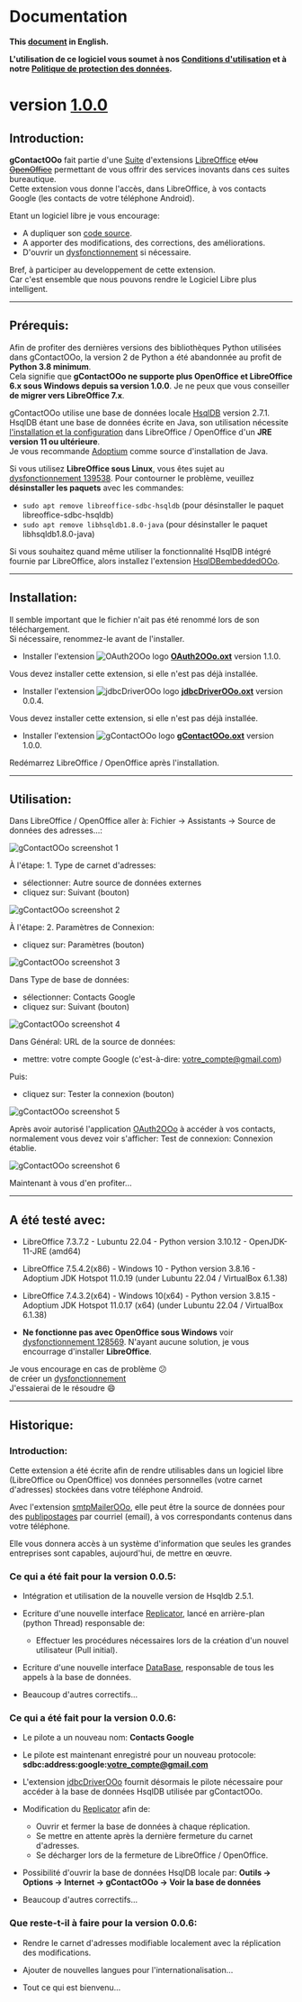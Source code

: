 # Documentation

**This [document][2] in English.**

**L'utilisation de ce logiciel vous soumet à nos [Conditions d'utilisation][3] et à notre [Politique de protection des données][4].**

# version [1.0.0][5]

## Introduction:

**gContactOOo** fait partie d'une [Suite][6] d'extensions [LibreOffice][7] ~~et/ou [OpenOffice][8]~~ permettant de vous offrir des services inovants dans ces suites bureautique.  
Cette extension vous donne l'accès, dans LibreOffice, à vos contacts Google (les contacts de votre téléphone Android).

Etant un logiciel libre je vous encourage:
- A dupliquer son [code source][9].
- A apporter des modifications, des corrections, des améliorations.
- D'ouvrir un [dysfonctionnement][10] si nécessaire.

Bref, à participer au developpement de cette extension.  
Car c'est ensemble que nous pouvons rendre le Logiciel Libre plus intelligent.

___

## Prérequis:

Afin de profiter des dernières versions des bibliothèques Python utilisées dans gContactOOo, la version 2 de Python a été abandonnée au profit de **Python 3.8 minimum**.  
Cela signifie que **gContactOOo ne supporte plus OpenOffice et LibreOffice 6.x sous Windows depuis sa version 1.0.0**.
Je ne peux que vous conseiller **de migrer vers LibreOffice 7.x**.

gContactOOo utilise une base de données locale [HsqlDB][12] version 2.7.1.  
HsqlDB étant une base de données écrite en Java, son utilisation nécessite [l'installation et la configuration][13] dans LibreOffice / OpenOffice d'un **JRE version 11 ou ultérieure**.  
Je vous recommande [Adoptium][14] comme source d'installation de Java.

Si vous utilisez **LibreOffice sous Linux**, vous êtes sujet au [dysfonctionnement 139538][15]. Pour contourner le problème, veuillez **désinstaller les paquets** avec les commandes:
- `sudo apt remove libreoffice-sdbc-hsqldb` (pour désinstaller le paquet libreoffice-sdbc-hsqldb)
- `sudo apt remove libhsqldb1.8.0-java` (pour désinstaller le paquet libhsqldb1.8.0-java)

Si vous souhaitez quand même utiliser la fonctionnalité HsqlDB intégré fournie par LibreOffice, alors installez l'extension [HsqlDBembeddedOOo][16].

___

## Installation:

Il semble important que le fichier n'ait pas été renommé lors de son téléchargement.  
Si nécessaire, renommez-le avant de l'installer.

- Installer l'extension ![OAuth2OOo logo][17] **[OAuth2OOo.oxt][18]** version 1.1.0.

Vous devez installer cette extension, si elle n'est pas déjà installée.

- Installer l'extension ![jdbcDriverOOo logo][19] **[jdbcDriverOOo.oxt][20]** version 0.0.4.

Vous devez installer cette extension, si elle n'est pas déjà installée.

- Installer l'extension ![gContactOOo logo][1] **[gContactOOo.oxt][21]** version 1.0.0.

Redémarrez LibreOffice / OpenOffice après l'installation.

___

## Utilisation:

Dans LibreOffice / OpenOffice aller à: Fichier -> Assistants -> Source de données des adresses...:

![gContactOOo screenshot 1][22]

À l'étape: 1. Type de carnet d'adresses:
- sélectionner: Autre source de données externes
- cliquez sur: Suivant (bouton)

![gContactOOo screenshot 2][23]

À l'étape: 2. Paramètres de Connexion:
- cliquez sur: Paramètres (bouton)

![gContactOOo screenshot 3][24]

Dans Type de base de données:
- sélectionner: Contacts Google
- cliquez sur: Suivant (bouton)

![gContactOOo screenshot 4][25]

Dans Général: URL de la source de données:
- mettre: votre compte Google (c'est-à-dire: votre_compte@gmail.com)

Puis:
- cliquez sur: Tester la connexion (bouton)

![gContactOOo screenshot 5][26]

Après avoir autorisé l'application [OAuth2OOo][27] à accéder à vos contacts, normalement vous devez voir s'afficher: Test de connexion: Connexion établie.

![gContactOOo screenshot 6][28]

Maintenant à vous d'en profiter...

___

## A été testé avec:

* LibreOffice 7.3.7.2 - Lubuntu 22.04 - Python version 3.10.12 - OpenJDK-11-JRE (amd64)

* LibreOffice 7.5.4.2(x86) - Windows 10 - Python version 3.8.16 - Adoptium JDK Hotspot 11.0.19 (under Lubuntu 22.04 / VirtualBox 6.1.38)

* LibreOffice 7.4.3.2(x64) - Windows 10(x64) - Python version 3.8.15  - Adoptium JDK Hotspot 11.0.17 (x64) (under Lubuntu 22.04 / VirtualBox 6.1.38)

* **Ne fonctionne pas avec OpenOffice sous Windows** voir [dysfonctionnement 128569][11]. N'ayant aucune solution, je vous encourrage d'installer **LibreOffice**.

Je vous encourage en cas de problème :confused:  
de créer un [dysfonctionnement][10]  
J'essaierai de le résoudre :smile:

___

## Historique:

### Introduction:

Cette extension a été écrite afin de rendre utilisables dans un logiciel libre (LibreOffice ou OpenOffice) vos données personnelles (votre carnet d'adresses) stockées dans votre téléphone Android.

Avec l'extension [smtpMailerOOo][29], elle peut être la source de données pour des [publipostages][30] par courriel (email), à vos correspondants contenus dans votre téléphone.

Elle vous donnera accès à un système d'information que seules les grandes entreprises sont capables, aujourd'hui, de mettre en œuvre.

### Ce qui a été fait pour la version 0.0.5:

- Intégration et utilisation de la nouvelle version de Hsqldb 2.5.1.

- Ecriture d'une nouvelle interface [Replicator][31], lancé en arrière-plan (python Thread) responsable de:

    - Effectuer les procédures nécessaires lors de la création d'un nouvel utilisateur (Pull initial).

- Ecriture d'une nouvelle interface [DataBase][32], responsable de tous les appels à la base de données.

- Beaucoup d'autres correctifs...

### Ce qui a été fait pour la version 0.0.6:

- Le pilote a un nouveau nom: **Contacts Google**

- Le pilote est maintenant enregistré pour un nouveau protocole: **sdbc:address:google:votre_compte@gmail.com**

- L'extension [jdbcDriverOOo][20] fournit désormais le pilote nécessaire pour accéder à la base de données HsqlDB utilisée par gContactOOo.

- Modification du [Replicator][31] afin de:

    - Ouvrir et fermer la base de données à chaque réplication.
    - Se mettre en attente après la dernière fermeture du carnet d'adresses.
    - Se décharger lors de la fermeture de LibreOffice / OpenOffice.

- Possibilité d'ouvrir la base de données HsqlDB locale par: **Outils -> Options -> Internet -> gContactOOo -> Voir la base de données**

- Beaucoup d'autres correctifs...

### Que reste-t-il à faire pour la version 0.0.6:

- Rendre le carnet d'adresses modifiable localement avec la réplication des modifications.

- Ajouter de nouvelles langues pour l'internationalisation...

- Tout ce qui est bienvenu...

[1]: <img/gContactOOo.png>
[2]: <https://prrvchr.github.io/gContactOOo>
[3]: <https://prrvchr.github.io/gContactOOo/source/gContactOOo/registration/TermsOfUse_fr>
[4]: <https://prrvchr.github.io/gContactOOo/source/gContactOOo/registration/PrivacyPolicy_fr>
[5]: <https://prrvchr.github.io/gContactOOo#historical>
[6]: <https://prrvchr.github.io/README_fr>
[7]: <https://fr.libreoffice.org/download/telecharger-libreoffice/>
[8]: <https://www.openoffice.org/fr/Telecharger/>
[9]: <https://github.com/prrvchr/gContactOOo>
[10]: <https://github.com/prrvchr/gContactOOo/issues/new>
[11]: <https://bz.apache.org/ooo/show_bug.cgi?id=128569>
[12]: <http://hsqldb.org/>
[13]: <https://wiki.documentfoundation.org/Documentation/HowTo/Install_the_correct_JRE_-_LibreOffice_on_Windows_10/fr>
[14]: <https://adoptium.net/releases.html?variant=openjdk11>
[15]: <https://bugs.documentfoundation.org/show_bug.cgi?id=139538>
[16]: <https://prrvchr.github.io/HsqlDBembeddedOOo/README_fr>
[17]: <https://prrvchr.github.io/OAuth2OOo/img/OAuth2OOo.png>
[18]: <https://github.com/prrvchr/OAuth2OOo/raw/master/OAuth2OOo.oxt>
[19]: <https://prrvchr.github.io/jdbcDriverOOo/img/jdbcDriverOOo.png>
[20]: <https://github.com/prrvchr/jdbcDriverOOo/raw/master/source/jdbcDriverOOo/dist/jdbcDriverOOo.oxt>
[21]: <https://github.com/prrvchr/gContactOOo/raw/master/source/gContactOOo/dist/gContactOOo.oxt>
[22]: <img/gContactOOo-1.png>
[23]: <img/gContactOOo-2.png>
[24]: <img/gContactOOo-3.png>
[25]: <img/gContactOOo-4.png>
[26]: <img/gContactOOo-5.png>
[27]: <https://prrvchr.github.io/OAuth2OOo/README_fr>
[28]: <img/gContactOOo-6.png>
[29]: <https://github.com/prrvchr/smtpMailerOOo/blob/master/source/smtpMailerOOo/dist/smtpMailerOOo.oxt>
[30]: <https://en.wikipedia.org/wiki/Mail_merge>
[31]: <https://github.com/prrvchr/gContactOOo/blob/master/uno/lib/uno/addressbook/replicator.py>
[32]: <https://github.com/prrvchr/gContactOOo/blob/master/uno/lib/uno/addressbook/database.py>
